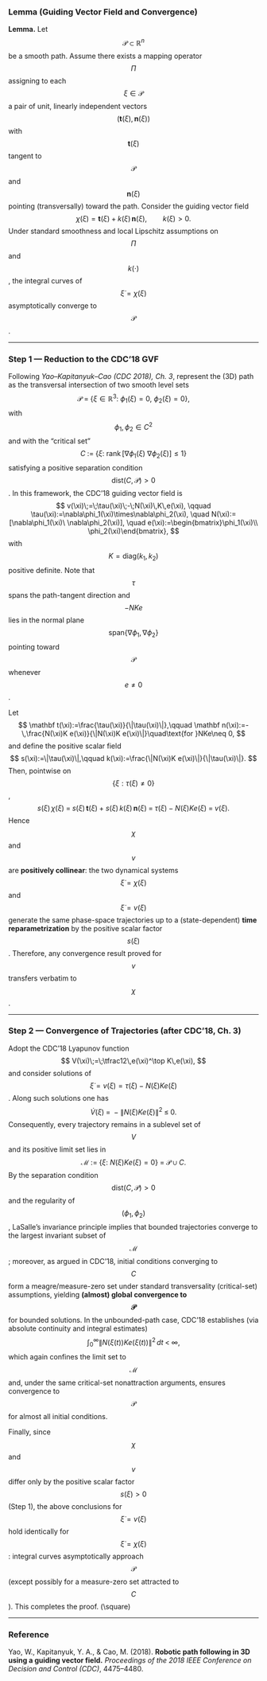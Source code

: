 ### Lemma (Guiding Vector Field and Convergence)

**Lemma.** Let $$\mathcal P\subset\mathbb R^n$$ be a smooth path. Assume there exists a mapping operator $$\Pi$$ assigning to each $$\xi\in\mathcal P$$ a pair of unit, linearly independent vectors $$(\mathbf t(\xi),\mathbf n(\xi))$$ with $$\mathbf t(\xi)$$ tangent to $$\mathcal P$$ and $$\mathbf n(\xi)$$ pointing (transversally) toward the path. Consider the guiding vector field
$$
\chi(\xi)=\mathbf t(\xi)+k(\xi)\,\mathbf n(\xi),\qquad k(\xi)>0.
$$
Under standard smoothness and local Lipschitz assumptions on $$\Pi$$ and $$k(\cdot)$$, the integral curves of $$\dot\xi=\chi(\xi)$$ asymptotically converge to $$\mathcal P$$.

---

### Step 1 — Reduction to the CDC’18 GVF

Following *Yao–Kapitanyuk–Cao (CDC 2018), Ch. 3*, represent the (3D) path as the transversal intersection of two smooth level sets
$$
\mathcal P \;=\;\{\xi\in\mathbb R^3:\ \phi_1(\xi)=0,\ \phi_2(\xi)=0\},
$$
with $$\phi_1,\phi_2\in C^2$$ and with the “critical set”
$$
C\;:=\;\big\{\xi:\ \mathrm{rank}\,[\nabla\phi_1(\xi)\ \nabla\phi_2(\xi)]\le 1\big\}
$$
satisfying a positive separation condition $$\mathrm{dist}(C,\mathcal P)>0$$. In this framework, the CDC’18 guiding vector field is
$$
v(\xi)\;=\;\tau(\xi)\;-\;N(\xi)\,K\,e(\xi),
\qquad
\tau(\xi):=\nabla\phi_1(\xi)\times\nabla\phi_2(\xi),
\quad
N(\xi):=[\nabla\phi_1(\xi)\ \nabla\phi_2(\xi)],
\quad
e(\xi):=\begin{bmatrix}\phi_1(\xi)\\ \phi_2(\xi)\end{bmatrix},
$$
with $$K=\mathrm{diag}(k_1,k_2)$$ positive definite. Note that $$\tau$$ spans the path-tangent direction and $$-NKe$$ lies in the normal plane $$\mathrm{span}\{\nabla\phi_1,\nabla\phi_2\}$$ pointing toward $$\mathcal P$$ whenever $$e\neq 0$$.

Let
$$
\mathbf t(\xi):=\frac{\tau(\xi)}{\|\tau(\xi)\|},\qquad
\mathbf n(\xi):=-\,\frac{N(\xi)K e(\xi)}{\|N(\xi)K e(\xi)\|}\quad\text{for }NKe\neq 0,
$$
and define the positive scalar field
$$
s(\xi):=\|\tau(\xi)\|,\qquad 
k(\xi):=\frac{\|N(\xi)K e(\xi)\|}{\|\tau(\xi)\|}.
$$
Then, pointwise on $$\{\xi:\tau(\xi)\neq 0\}$$,
$$
s(\xi)\,\chi(\xi)
\;=\;s(\xi)\,\mathbf t(\xi)\;+\;s(\xi)\,k(\xi)\,\mathbf n(\xi)
\;=\;\tau(\xi)\;-\;N(\xi)K e(\xi)
\;=\;v(\xi).
$$
Hence $$\chi$$ and $$v$$ are **positively collinear**: the two dynamical systems $$\dot\xi=\chi(\xi)$$ and $$\dot\xi=v(\xi)$$ generate the same phase-space trajectories up to a (state-dependent) **time reparametrization** by the positive scalar factor $$s(\xi)$$. Therefore, any convergence result proved for $$v$$ transfers verbatim to $$\chi$$.

---

### Step 2 — Convergence of Trajectories (after CDC’18, Ch. 3)

Adopt the CDC’18 Lyapunov function
$$
V(\xi)\;=\;\tfrac12\,e(\xi)^\top K\,e(\xi),
$$
and consider solutions of $$\dot\xi=v(\xi)=\tau(\xi)-N(\xi)K e(\xi)$$. Along such solutions one has
$$
\dot V(\xi)\;=\;-\big\|N(\xi)K e(\xi)\big\|^2\;\le\;0.
$$
Consequently, every trajectory remains in a sublevel set of $$V$$ and its positive limit set lies in
$$
\mathcal M\;:=\;\big\{\xi:\ N(\xi)K e(\xi)=0\big\}\;=\;\mathcal P\ \cup\ C.
$$
By the separation condition $$\mathrm{dist}(C,\mathcal P)>0$$ and the regularity of $$(\phi_1,\phi_2)$$, LaSalle’s invariance principle implies that bounded trajectories converge to the largest invariant subset of $$\mathcal M$$; moreover, as argued in CDC’18, initial conditions converging to $$C$$ form a meagre/measure-zero set under standard transversality (critical-set) assumptions, yielding **(almost) global convergence to $$\mathcal P$$** for bounded solutions. In the unbounded-path case, CDC’18 establishes (via absolute continuity and integral estimates)
$$
\int_0^\infty \big\|N(\xi(t))K e(\xi(t))\big\|^2\,dt\;<\;\infty,
$$
which again confines the limit set to $$\mathcal M$$ and, under the same critical-set nonattraction arguments, ensures convergence to $$\mathcal P$$ for almost all initial conditions.

Finally, since $$\chi$$ and $$v$$ differ only by the positive scalar factor $$s(\xi)>0$$ (Step 1), the above conclusions for $$\dot\xi=v(\xi)$$ hold identically for $$\dot\xi=\chi(\xi)$$: integral curves asymptotically approach $$\mathcal P$$ (except possibly for a measure-zero set attracted to $$C$$). This completes the proof. \(\square\)

---

### Reference
Yao, W., Kapitanyuk, Y. A., & Cao, M. (2018). **Robotic path following in 3D using a guiding vector field.** *Proceedings of the 2018 IEEE Conference on Decision and Control (CDC)*, 4475–4480.

